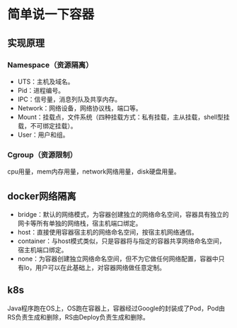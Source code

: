 # 简单说一下容器

## 实现原理

### Namespace（资源隔离）

- UTS：主机及域名。
- Pid：进程编号。
- IPC：信号量，消息列队及共享内存。
- Network：网络设备，网络协议栈，端口等。
- Mount：挂载点，文件系统（四种挂载方式：私有挂载，主从挂载，shell型挂载，不可绑定挂载）。
- User：用户和组。

### Cgroup（资源限制）

cpu用量，mem内存用量，network网络用量，disk硬盘用量。

## docker网络隔离

- bridge：默认的网络模式，为容器创建独立的网络命名空间，容器具有独立的网卡等所有单独的网络栈，宿主机端口绑定。
- host：直接使用容器宿主机的网络命名空间，按宿主机网络通信。
- container：与host模式类似，只是容器将与指定的容器共享网络命名空间，宿主机端口绑定。
- none：为容器创建独立网络命名空间，但不为它做任何网络配置，容器中只有lo，用户可以在此基础上，对容器网络做任意定制。

## k8s

Java程序跑在OS上，OS跑在容器上，容器经过Google的封装成了Pod，Pod由RS负责生成和删除，RS由Deploy负责生成和删除。
